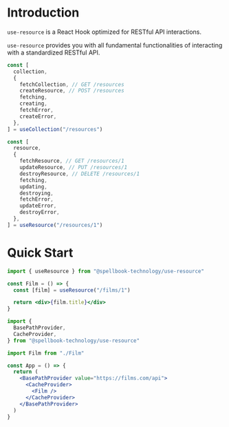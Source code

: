 # Introduction

`use-resource` is a React Hook optimized for RESTful API interactions.

`use-resource` provides you with all fundamental functionalities of interacting with a standardized RESTful API.

```js
const [
  collection,
  {
    fetchCollection, // GET /resources
    createResource, // POST /resources
    fetching,
    creating,
    fetchError,
    createError,
  },
] = useCollection("/resources")

const [
  resource,
  {
    fetchResource, // GET /resources/1
    updateResource, // PUT /resources/1
    destroyResource, // DELETE /resources/1
    fetching,
    updating,
    destroying,
    fetchError,
    updateError,
    destroyError,
  },
] = useResource("/resources/1")
```

# Quick Start

```jsx
import { useResource } from "@spellbook-technology/use-resource"

const Film = () => {
  const [film] = useResource("/films/1")

  return <div>{film.title}</div>
}
```

```jsx
import {
  BasePathProvider,
  CacheProvider,
} from "@spellbook-technology/use-resource"

import Film from "./Film"

const App = () => {
  return (
    <BasePathProvider value="https://films.com/api">
      <CacheProvider>
        <Film />
      </CacheProvider>
    </BasePathProvider>
  )
}
```
